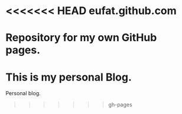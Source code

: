 <<<<<<< HEAD
eufat.github.com
================

Repository for my own GitHub pages.
=======
This is my personal Blog.
================

Personal blog.
>>>>>>> gh-pages
